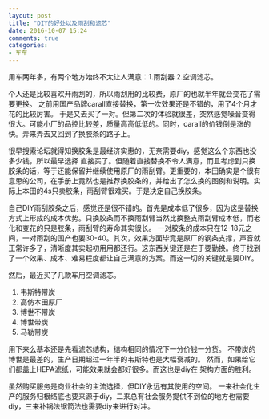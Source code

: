 ```yaml
---
layout: post
title: "DIY的好处以及雨刮和滤芯"
date: 2016-10-07 15:24
comments: true
categories:
- 车车
---
```


用车两年多，有两个地方始终不太让人满意：1.雨刮器 2.空调滤芯。

个人还是比较喜欢开雨刮的，所以雨刮用的比较费，原厂的也就半年就会变花了需要更换。
之前用国产品牌carall直接替换，第一次效果还是不错的，用了4个月才花的比较厉害。
于是又去买了一对。但第二次的体验就很差，突然感觉噪音变得很大。可能小厂的品控比较差，质量高高低低的。同时，carall的价钱倒是涨的快。弄来弄去又回到了换胶条的路子上。

很早搜索论坛就得知换胶条是最经济实惠的，无奈需要diy，感觉这么个东西也没多少钱，所以最早选择
直接买了。但随着直接替换不令人满意，而且考虑到只换胶条的话，等于还能保留并继续使用原厂的雨刮臂。更重要的，本田确实是个很有意思的公司，在手册上竟然也是推荐换胶条的，并给出了怎么换的图例和说明。实际上本田的4s只卖胶条，雨刮臂很难买。于是决定自己换胶条。

自己DIY雨刮胶条之后，感觉还是很不错的。首先是成本低了很多，因为这是替换方式上形成的成本优势。只换胶条而不换雨刮臂当然比换整支雨刮臂成本低，而老化和变花的只是胶条，雨刮臂的寿命其实很长。
一对胶条的成本只在12-18元之间，一对雨刮的国产也要30-40。其次，效果方面毕竟是原厂的钢条支撑，声音就正常许多了，清晰度其实起初用用都还行。这东西关键还是在于要勤换。终于找到了一个效果、成本、难易程度都让自己满意的方案。而这一切的关键就是要DIY。

然后，最近买了几款车用空调滤芯。

1. 韦斯特带炭
2. 高仿本田原厂
3. 博世不带炭
4. 博世带炭
5. 马勒带炭

用下来么基本还是先看滤芯结构，结构相同的情况下一分价钱一分货。
不带炭的博世是最差的，生产日期超过一年半的韦斯特也是大幅衰减的。
然而，如果给它们都盖上HEPA滤纸，可能效果就会都好很多。而这也是diy在
架构方面的胜利。

虽然购买服务是商业社会的主流选择，但DIY永远有其使用的空间。
一来社会化生产的服务归根结底也要来源于diy，二来总有社会服务提供不到位的地方也需要diy，三来补锅法锯箭法也需要diy来进行对冲。

